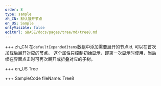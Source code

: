 ```yaml
--- 
order: 8
type: sample
zh_CN: 默认展开节点
en_US: Sample
onlyVisible: false
editUrl: $BASE/docs/pages/tree/md/tree8.md
---
```


+++ zh_CN
在<Code>defaultExpandedItems</Code>数组中添加需要展开的节点id, 可以在首次加载后展开对应的节点。
这个属性只控制初始显示，即第一次显示时使用，当后续在界面点击时可再次展开或折叠对应的子树。

+++ en_US
Tree

+++ SampleCode
fileName: Tree8
